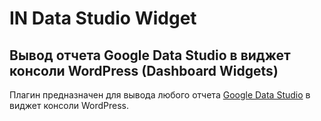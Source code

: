 # IN Data Studio Widget
## Вывод отчета Google Data Studio в виджет консоли WordPress (Dashboard Widgets)

Плагин предназначен для вывода любого отчета [Google Data Studio](https://datastudio.google.com/) в виджет консоли WordPress.
